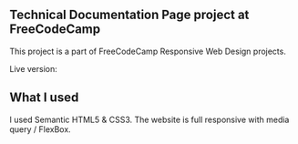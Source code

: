 ## Technical Documentation Page project at FreeCodeCamp
This project is a part of FreeCodeCamp Responsive Web Design projects.

Live version: 

## What I used
I used Semantic HTML5 & CSS3. The website is full responsive with media query / FlexBox.